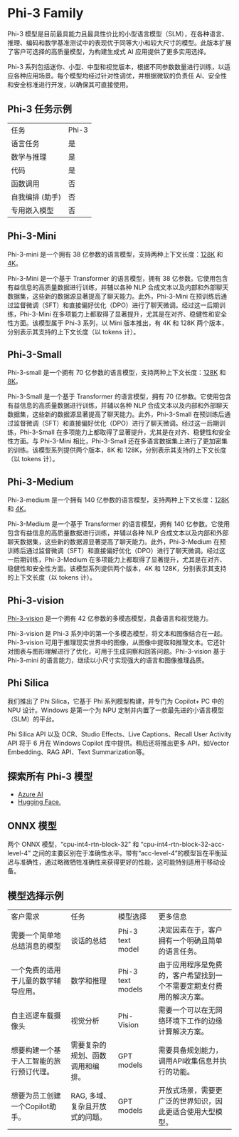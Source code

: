 # **Phi-3 Family**

Phi-3 模型是目前最具能力且最具性价比的小型语言模型（SLM），在各种语言、推理、编码和数学基准测试中的表现优于同等大小和较大尺寸的模型。此版本扩展了客户可选择的高质量模型，为构建生成式 AI 应用提供了更多实用选择。

Phi-3 系列包括迷你、小型、中型和视觉版本，根据不同参数数量进行训练，以适应各种应用场景。每个模型均经过针对性调优，并根据微软的负责任 AI、安全性和安全标准进行开发，以确保其可直接使用。

## Phi-3 任务示例
| | |
|-|-|
|任务|Phi-3|
|语言任务|是|
|数学与推理|是|
|代码|是|
|函数调用|否|
|自我编排 (助手)|否|
|专用嵌入模型|否|

## **Phi-3-Mini**

Phi-3-mini 是一个拥有 38 亿参数的语言模型，支持两种上下文长度：[128K](https://aka.ms/phi3-mini-128k-azure-ai) 和 [4K](https://aka.ms/phi3-mini-4k-azure-ai)。

Phi-3-Mini 是一个基于 Transformer 的语言模型，拥有 38 亿参数。它使用包含有益信息的高质量数据进行训练，并辅以各种 NLP 合成文本以及内部和外部聊天数据集，这些新的数据源显著提高了聊天能力。此外，Phi-3-Mini 在预训练后通过监督微调（SFT）和直接偏好优化（DPO）进行了聊天微调。经过这一后期训练，Phi-3-Mini 在多项能力上都取得了显著提升，尤其是在对齐、稳健性和安全性方面。该模型属于 Phi-3 系列，以 Mini 版本推出，有 4K 和 128K 两个版本，分别表示其支持的上下文长度（以 tokens 计）。

## **Phi-3-Small**

Phi-3-small 是一个拥有 70 亿参数的语言模型，支持两种上下文长度：[128K](https://aka.ms/phi3-small-128k-azure-ai) 和 [8K](https://aka.ms/phi3-small-8k-azure-ai)。

Phi-3-Small 是一个基于 Transformer 的语言模型，拥有 70 亿参数。它使用包含有益信息的高质量数据进行训练，并辅以各种 NLP 合成文本以及内部和外部聊天数据集，这些新的数据源显著提高了聊天能力。此外，Phi-3-Small 在预训练后通过监督微调（SFT）和直接偏好优化（DPO）进行了聊天微调。经过这一后期训练，Phi-3-Small 在多项能力上都取得了显著提升，尤其是在对齐、稳健性和安全性方面。与 Phi-3-Mini 相比，Phi-3-Small 还在多语言数据集上进行了更加密集的训练。该模型系列提供两个版本，8K 和 128K，分别表示其支持的上下文长度（以 tokens 计）。

## **Phi-3-Medium**

Phi-3-medium 是一个拥有 140 亿参数的语言模型，支持两种上下文长度：[128K](https://aka.ms/phi3-medium-128k-azure-ai) 和 [4K](https://aka.ms/phi3-medium-4k-azure-ai)。

Phi-3-Medium 是一个基于 Transformer 的语言模型，拥有 140 亿参数。它使用包含有益信息的高质量数据进行训练，并辅以各种 NLP 合成文本以及内部和外部聊天数据集，这些新的数据源显著提高了聊天能力。此外，Phi-3-Medium 在预训练后通过监督微调（SFT）和直接偏好优化（DPO）进行了聊天微调。经过这一后期训练，Phi-3-Medium 在多项能力上都取得了显著提升，尤其是在对齐、稳健性和安全性方面。该模型系列提供两个版本，4K 和 128K，分别表示其支持的上下文长度（以 tokens 计）。

## **Phi-3-vision**

[Phi-3-vision](https://aka.ms/phi3-vision-128k-azure-ai) 是一个拥有 42 亿参数的多模态模型，具备语言和视觉能力。 

Phi-3-vision 是 Phi-3 系列中的第一个多模态模型，将文本和图像结合在一起。Phi-3-vision 可用于推理现实世界中的图像，从图像中提取和推理文本。它还针对图表与图形理解进行了优化，可用于生成洞察和回答问题。Phi-3-vision 基于 Phi-3-mini 的语言能力，继续以小尺寸实现强大的语言和图像推理品质。

## **Phi Silica**
我们推出了 Phi Silica，它基于 Phi 系列模型构建，并专门为 Copilot+ PC 中的 NPU 设计。Windows 是第一个为 NPU 定制并内置了一款最先进的小语言模型（SLM）的平台。

Phi Silica API 以及 OCR、Studio Effects、Live Captions、Recall User Activity API 将于 6 月在 Windows Copilot 库中提供。稍后还将推出更多 API，如Vector Embedding、RAG API、Text Summarization等。


## **探索所有 Phi-3 模型** 

- [Azure AI](https://aka.ms/phi3-azure-ai) 
- [Hugging Face.](https://aka.ms/phi3-hf) 

## ONNX 模型 

两个 ONNX 模型，“cpu-int4-rtn-block-32” 和 “cpu-int4-rtn-block-32-acc-level-4” 之间的主要区别在于准确性水平。带有“acc-level-4”的模型旨在平衡延迟与准确性，通过略微牺牲准确性来获得更好的性能，这可能特别适用于移动设备。

## 模型选择示例 

| | | | |
|-|-|-|-|
|客户需求|任务|模型选择|更多信息|
|需要一个简单地总结消息的模型|谈话的总结|Phi-3 text model|决定因素在于，客户拥有一个明确且简单的语言任务。|
|一个免费的适用于儿童的数学辅导应用。|数学和推理|Phi-3 text models|由于应用程序是免费的，客户希望找到一个不需要定期支付费用的解决方案。 |
|自主巡逻车载摄像头|视觉分析|Phi-Vision|需要一个可以在无网络环境下工作的边缘计算解决方案。
|想要构建一个基于人工智能的旅行预订代理。|需要复杂的规划、函数调用和编排。|GPT models|需要具备规划能力，调用API收集信息并执行的功能。|
|想要为员工创建一个Copilot助手。|RAG, 多域、复杂且开放式的问题。|GPT models|开放式场景，需要更广泛的世界知识，因此更适合使用大型模型。|



